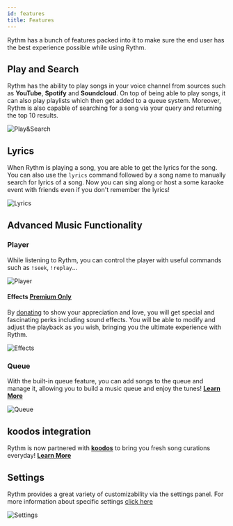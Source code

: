 ```yaml
---
id: features
title: Features
---
```


Rythm has a bunch of features packed into it to make sure the end user has the best experience possible while using Rythm.

## Play and Search
Rythm has the ability to play songs in your voice channel from sources such as **YouTube**, **Spotify** and **Soundcloud**. On top of being able to play songs, it can also play playlists which then get added to a queue system. Moreover, Rythm is also capable of searching for a song via your query and returning the top 10 results.

![Play&Search](/img/docs/features/play-search.png)

## Lyrics
When Rythm is playing a song, you are able to get the lyrics for the song. You can also use the `lyrics` command followed by a song name to manually search for lyrics of a song.
Now you can sing along or host a some karaoke event with friends even if you don't remember the lyrics!

![Lyrics](/img/docs/features/lyrics.png)

## Advanced Music Functionality

### Player
While listening to Rythm, you can control the player with useful commands such as `!seek`, `!replay`...

![Player](/img/docs/features/player-feature.png)

#### Effects [Premium Only](https://rythm.fm/premium)
By [donating](https://rythmbot.co/donate?do) to show your appreciation and love, you will get special and fascinating perks including sound effects. You will be able to modify and adjust the playback as you wish, bringing you the ultimate experience with Rythm.

![Effects](/img/docs/features/effects.png)

### Queue
With the built-in queue feature, you can add songs to the queue and manage it, allowing you to build a music queue and enjoy the tunes! [**Learn More**](/queue)

![Queue](/img/docs/features/queue-feature.png)

## koodos integration
Rythm is now partnered with [**koodos**](https://koodos.com/rythm) to bring you fresh song curations everyday! [**Learn More**](/koodos)

## Settings
Rythm provides a great variety of customizability via the settings panel. For more information about specific settings [click here](/settings)

![Settings](/img/docs/features/settings.png)
